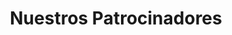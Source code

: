 ---
title: Nuestros Patrocinadores

content:
  # Add your custom section about sponsors here
  custom_section:
    title: "Agradecemos a nuestros generosos patrocinadores por su apoyo."

    patrocinadores:
      - nombre: "BIOSAMER"
        sitio_web: "https://biosamer.com"
        contacto: "contacto@biosamer.com"

      # Agrega más patrocinadores según sea necesario

design:
  columns: '1'
---